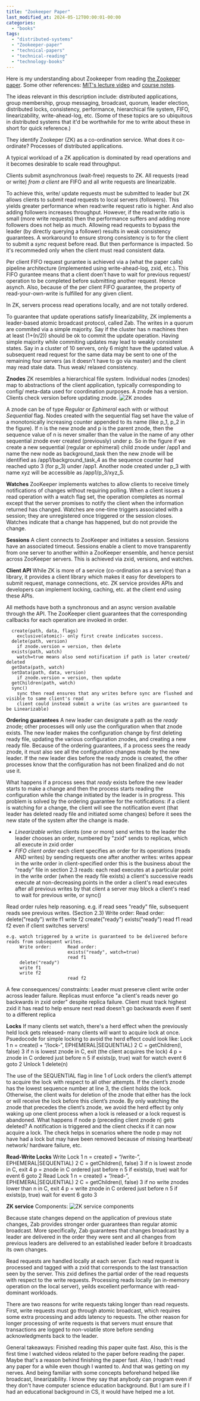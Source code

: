 ```yaml
---
title: "Zookeeper Paper"
last_modified_at: 2024-05-12T00:00:01-00:00
categories: 
  - "books"
tags: 
  - "distributed-systems"
  - "Zookeeper-paper"
  - "technical-papers"
  - "technical-reading"
  - "technology-books"
---
```

Here is my understanding about Zookeeper from reading [the Zookeper paper](https://github.com/papers-we-love/papers-we-love/blob/main/distributed_systems/zookeeper-wait-free-coordination-for-internet-scale-systems.pdf). Some other references: [MIT's lecture video](https://www.youtube.com/watch?v=pbmyrNjzdDk) and [course notes](http://nil.csail.mit.edu/6.824/2021/notes/l-zookeeper.txt).

The ideas relevant in this description include: distributed applications, group membership, group messaging, broadcast, quorum, leader election, distributed locks, consistency, performance, hierarchical file system, FIFO, linearizability, write-ahead-log, etc. (Some of these topics are so ubiquitous in distributed systems that it'd be worthwhile for me to write about these in short for quick reference.)

They identify Zookeper (ZK) as a co-ordination service. What does it co-ordinate? Processes of distributed applications. 

A typical workload of a ZK application is dominated by read operations and it becomes desirable to scale read throughput. 

Clients submit asynchronous (wait-free) requests to ZK. All requests (read or write) *from a client* are FIFO and all write requests are linearizable. 

To achieve this, write/ update requests must be submitted to leader but ZK allows clients to submit read requests to local servers (followers). This yields greater performance when read:write request ratio is higher. And also adding followers increases throughput. However, if the read:write ratio is small (more write requests) then the performance suffers and adding more followers does not help as much. Allowing read requests to bypass the leader (by directly querying a follower) results in weak consistency guarantees. A workaround to ensure strong consistency is to for the client to submit a *sync* request before read. But then performance is impacted. So it's recommeded only when the client must read consistent data.

Per client FIFO request gurantee is achieved via a (what the paper calls) pipeline architecture (implemented using write-ahead-log, zxid, etc.). This FIFO gurantee means that a client doen't have to wait for previous request/ operation to be completed before submitting another request. Hence asynch. Also, because of the per client FIFO guarantee, the property of read-your-own-write is fulfilled for any given client. 

In ZK, servers process read operations locally, and are not totally ordered. 

To guarantee that update operations satisfy linearizability, ZK implements a leader-based atomic broadcast protocol, called Zab. The writes in a quorum are commited via a simple majority. Say if the cluster has n machines then at least (1+(n/2)) should be ok to commit the update operation. Having simple majority while commiting updates may lead to weakly consistent states. Say in a cluster of 10 servers, only 6 might have the updated value. A subsequent read request for the same data may be sent to one of the remaining four servers (as it doesn't have to go via master) and the client may read stale data. Thus weak/ relaxed consistency.

**Znodes**
ZK resembles a hierarchical file system. Individual nodes (znodes) map to abstractions of the client application, typically corresponding to config/ meta-data used for coordination purposes. A znode has a version. Clients check version before updating znode. 
![ZK znodes](/images/zk_znodes.png "ZK znodes")

A znode can be of type *Regular* or *Ephimeral* each with or without *Sequential* flag. Nodes created with the sequential flag set have the value of a monotonically increasing counter appended to its name (like p_1, p_2 in the figure). If n is the new znode and p is the parent znode, then the sequence value of n is never smaller than the value in the name of any other sequential znode ever created (previously) under p. So in the figure if we create a new sequential (regular or ephimeral) child znode under /app1 and name the new node as background_task then the new znode will be identified as /app1/background_task_4 as the sequence counter had reached upto 3 (for p_3) under /app1. Another node created under p_3 with name xyz will be accessible as /app1/p_3/xyz_5.

**Watches**
ZooKeeper implements watches to allow clients to receive timely notifications of changes without requiring polling. When a client issues a read operation with a watch flag set, the operation completes as normal except that the server promises to notify the client when the information returned has changed. Watches are one-time triggers associated with a session; they are unregistered once triggered or the session closes. Watches indicate that a change has happened, but do not provide the change.

**Sessions**
A client connects to ZooKeeper and initiates a session. Sessions have an associated timeout. Sessions enable a client to move transparently from one server to another within a ZooKeeper ensemble, and hence persist across ZooKeeper servers. This is achieved via zxid, versions, and watches.

**Client API**
While ZK is more of a service (co-ordination as a service) than a library, it provides a client library which makes it easy for developers to submit request, manage connections, etc. ZK service provides APIs and developers can implement locking, caching, etc. at the client end using these APIs.

All methods have both a synchronous and an async version available through the API. The ZooKeeper client guarantees that the corresponding callbacks for each operation are invoked in order.
```
  create(path, data, flags)
    exclusive(atomic)- only first create indicates success. 
  delete(path, version)
    if znode.version = version, then delete
  exists(path, watch)
    watch=true means also send notification if path is later created/ deleted
  getData(path, watch)
  setData(path, data, version)
    if znode.version = version, then update
  getChildren(path, watch)
  sync()
    sync then read ensures that any writes before sync are flushed and visible to same client's read
    client could instead submit a write (as writes are guaranteed to be Linearizable)
```

**Ordering guarantees**
A new leader can designate a path as the *ready* znode; other processes will only use the configuration when that znode exists. The new leader makes the configuration change by first deleting ready file, updating the various configuration znodes, and creating a new ready file. Because of the ordering guarantees, if a process sees the ready znode, it must also see all the configuration changes made by the new leader. If the new leader dies before the ready znode is created, the other processes know that the configuration has not been finalized and do not use it.

What happens if a process sees that *ready* exists before the new leader starts to make a change and then the process starts reading the configuration while the change initiated by the leader is in progress. This problem is solved by the ordering guarantee for the notifications: if a client is watching for a change, the client will see the notification event (that leader has deleted ready file and initiated some changes) before it sees the new state of the system after the change is made.

  * *Linearizable writes*
    clients (one or more) send writes to the leader
    the leader chooses an order, numbered by "zxid"
    sends to replicas, which all execute in zxid order
  * *FIFO client order*
    each client specifies an order for its operations (reads AND writes) by sending requests one after another
    writes:
      writes appear in the write order in client-specified order
      this is the business about the "ready" file in section 2.3
    reads:
      each read executes at a particular point in the write order (when the ready file exists)
      a client's successive reads execute at non-decreasing points in the order
      a client's read executes after all previous writes by that client
        a server may block a client's read to wait for previous write, or sync()

  Read order rules help reasoning.
    e.g. if read sees "ready" file, subsequent reads see previous writes.
         (Section 2.3)
         Write order:      Read order:
         delete("ready")
         write f1
         write f2
         create("ready")
                           exists("ready")
                           read f1
                           read f2
         even if client switches servers!

    e.g. watch triggered by a write is guaranteed to be delivered before reads from subsequent writes.
         Write order:      Read order:
                           exists("ready", watch=true)
                           read f1
         delete("ready")
         write f1
         write f2
                           read f2


A few consequences/ constraints:
  Leader must preserve client write order across leader failure.
  Replicas must enforce "a client's reads never go backwards in zxid order"
    despite replica failure.
  Client must track highest zxid it has read
    to help ensure next read doesn't go backwards
    even if sent to a different replica

**Locks**
If many clients set watch, there's a herd effect when the previously held lock gets released- many clients will want to acquire lock at once. Psuedocode for simple locking to avoid the herd effect could look like:
Lock
1 n = create(l + “/lock-”, EPHEMERAL|SEQUENTIAL) 
2 C = getChildren(l, false)
3 if n is lowest znode in C, exit (the client acquires the lock)
4 p = znode in C ordered just before n
5 if exists(p, true) wait for watch event 
6 goto 2
Unlock
1 delete(n)

The use of the SEQUENTIAL flag in line 1 of Lock orders the client’s attempt to acquire the lock with respect to all other attempts. If the client’s znode has the lowest sequence number at line 3, the client holds the lock. Otherwise, the client waits for deletion of the znode that either has the lock or will receive the lock before this client’s znode. By only watching the znode that precedes the client’s znode, we avoid the herd effect by only waking up one client process when a lock is released or a lock request is abandoned. What happens if node p (preceding client znode n) gets deleted? A notification is triggered and the client checks if it can now acquire a lock. The check helps in scenarios where the node p may not have had a lock but may have been removed because of missing heartbeat/ network/ hardware failure, etc.

**Read-Write Locks**
Write Lock
1 n = create(l + “/write-”, EPHEMERAL|SEQUENTIAL) 
2 C = getChildren(l, false)
3 if n is lowest znode in C, exit
4 p = znode in C ordered just before n
5 if exists(p, true) wait for event 
6 goto 2
Read Lock
1 n = create(l + “/read-”, EPHEMERAL|SEQUENTIAL)
2 C = getChildren(l, false)
3 if no write znodes lower than n in C, exit
4 p = write znode in C ordered just before n
5 if exists(p, true) wait for event
6 goto 3


**ZK service**
Components:
![ZK service components](/images/zk_service_components.png "ZK service components")

Because state changes depend on the application of previous state changes, Zab provides stronger order guarantees than regular atomic broadcast. More specifically, Zab guarantees that changes broadcast by a leader are delivered in the order they were sent and all changes from previous leaders are delivered to an established leader before it broadcasts its own changes.

Read requests are handled locally at each server. Each read request is processed and tagged with a zxid that corresponds to the last transaction seen by the server. This zxid defines the partial order of the read requests with respect to the write requests. Processing reads locally (an in-memory operation on the local server), yeilds excellent performance with read-dominant workloads.

There are two reasons for write requests taking longer than read requests. First, write requests must go through atomic broadcast, which requires some extra processing and adds latency to requests. The other reason for longer processing of write requests is that servers must ensure that transactions are logged to non-volatile store before sending acknowledgments back to the leader.

General takeaways:
Finished reading this paper quite fast. Also, this is the first time I watched videos related to the paper before reading the paper. Maybe that's a reason behind finishing the paper fast. Also, I hadn't read any paper for a while even though I wanted to. And that was getting on my nerves. And being familiar with some concepts beforehand helped like broadcast, linearizability. I know they say that anybody can program even if they don't have computer science education background. But I am sure if I had an educational background in CS, it would have helped me a lot.
